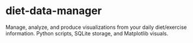 diet-data-manager
=================

Manage, analyze, and produce visualizations from your daily diet/exercise information. Python scripts, SQLite storage, and Matplotlib visuals.
